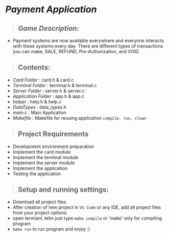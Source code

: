 # _**Payment Application**_
> ## _Game Description_:
   * Payment systems are now available everywhere and everyone interacts with these   systems every day.
    There are different types of transactions you can make, SALE, REFUND, Pre-Authorization, and VOID.
   
> ## Contents:
   * _Card Folder_ : card.h & card.c 
   * _Terminal Folder_ : terminal.h & terminal.c
   * _Server Folder_ : server.h & server.c   
   * _Application Folder_ : app.h & app.c
   * _helper_ : help.h & help.c   
   * _DataTypes_ : data_types.h 
   * _main.c_ : Main Application
   * _Makefile_ : Makefile for reuuing application `compile, run, clean`
   
> ## Project Requirements
* Development environment preparation
* Implement the card module
* Implement the terminal module
* Implement the server module
* Implement the application
* Testing the application

> ## Setup and running settings:
  * Download all project files 
  * After creation of new project in `VS Code` or any IDE, add all project files from your project options.
  * open termianl, tehn just type `make compile` or 'make' only for compiling program
  * `make run` to run program and enjoy :)
 
